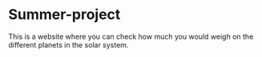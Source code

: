 # Summer-project

This is a website where you can check how much you would weigh on the different planets in the solar system.
